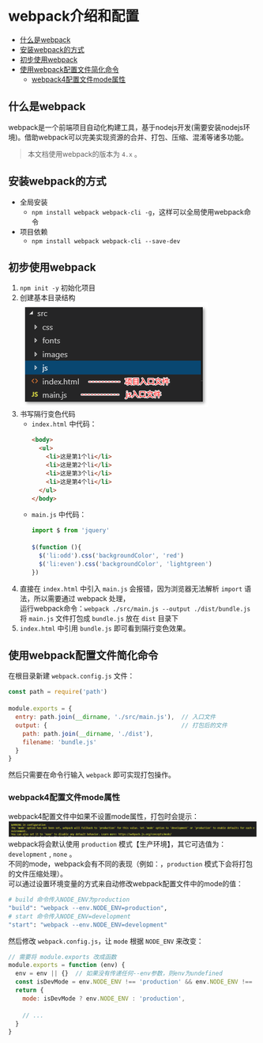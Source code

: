 # webpack介绍和配置

- [什么是webpack](#什么是webpack)
- [安装webpack的方式](#安装webpack的方式)
- [初步使用webpack](#初步使用webpack)
- [使用webpack配置文件简化命令](#使用webpack配置文件简化命令)
  - [webpack4配置文件mode属性](#webpack4配置文件mode属性)

## 什么是webpack
webpack是一个前端项目自动化构建工具，基于nodejs开发(需要安装nodejs环境)。借助webpack可以完美实现资源的合并、打包、压缩、混淆等诸多功能。

> 本文档使用webpack的版本为 `4.x` 。

## 安装webpack的方式
- 全局安装
  - `npm install webpack webpack-cli -g`，这样可以全局使用webpack命令
- 项目依赖
  - `npm install webpack webpack-cli --save-dev`

## 初步使用webpack
1. `npm init -y` 初始化项目
2. 创建基本目录结构  
   ![webpack项目基本目录结构](media/webpack项目基本目录结构.png)
3. 书写隔行变色代码
    - `index.html` 中代码：
      ```html
      <body>
        <ul>
          <li>这是第1个li</li>
          <li>这是第2个li</li>
          <li>这是第3个li</li>
          <li>这是第4个li</li>
        </ul>
      </body>
      ```
    - `main.js` 中代码：
       ```js
       import $ from 'jquery'

       $(function (){
         $('li:odd').css('backgroundColor', 'red')
         $('li:even').css('backgroundColor', 'lightgreen')
       })
       ```
4. 直接在 `index.html` 中引入 `main.js` 会报错，因为浏览器无法解析 `import` 语法，所以需要通过 webpack 处理，  
   运行webpack命令：`webpack ./src/main.js --output ./dist/bundle.js` 将 `main.js` 文件打包成 `bundle.js` 放在 `dist` 目录下
5. `index.html` 中引用 `bundle.js` 即可看到隔行变色效果。

## 使用webpack配置文件简化命令
在根目录新建 `webpack.config.js` 文件：
```js
const path = require('path')

module.exports = {
  entry: path.join(__dirname, './src/main.js'),  // 入口文件
  output: {                                      // 打包后的文件
    path: path.join(__dirname, './dist'),
    filename: 'bundle.js'
  }
}
```
然后只需要在命令行输入 `webpack` 即可实现打包操作。

### webpack4配置文件mode属性
webpack4配置文件中如果不设置mode属性，打包时会提示：  
![webpack4mode](media/webpackmode.png)  
webpack将会默认使用 `production` 模式【生产环境】，其它可选值为： `development` , `none` 。  
不同的mode，webpack会有不同的表现（例如：，`production` 模式下会将打包的文件压缩处理）。  
可以通过设置环境变量的方式来自动修改webpack配置文件中的mode的值：
```sh
# build 命令传入NODE_ENV为production
"build": "webpack --env.NODE_ENV=production",
# start 命令传入NODE_ENV=development
"start": "webpack --env.NODE_ENV=development"
```
然后修改 `webpack.config.js`，让 `mode` 根据 `NODE_ENV` 来改变：  
```js
// 需要将 module.exports 改成函数
module.exports = function (env) {
  env = env || {}  // 如果没有传递任何--env参数，则env为undefined
  const isDevMode = env.NODE_ENV !== 'production' && env.NODE_ENV !== 'prod'
  return {
    mode: isDevMode ? env.NODE_ENV : 'production',
    
    // ...
  }
}

```